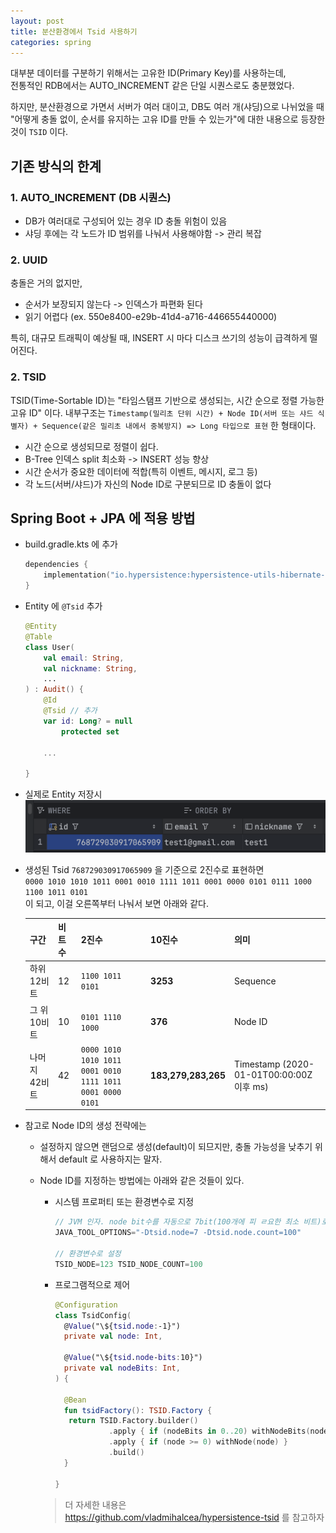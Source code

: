 ```yaml
---
layout: post
title: 분산환경에서 Tsid 사용하기
categories: spring
---
```


대부분 데이터를 구분하기 위해서는 고유한 ID(Primary Key)를 사용하는데,  
전통적인 RDB에서는 AUTO_INCREMENT 같은 단일 시퀀스로도 충분했었다.

하지만, 분산환경으로 가면서 서버가 여러 대이고, DB도 여러 개(샤딩)으로 나뉘었을 때  
"어떻게 충돌 없이, 순서를 유지하는 고유 ID를 만들 수 있는가"에 대한 내용으로 등장한 것이 `TSID` 이다.

## 기존 방식의 한계
### 1. AUTO_INCREMENT (DB 시퀀스)
* DB가 여러대로 구성되어 있는 경우 ID 충돌 위험이 있음
* 샤딩 후에는 각 노드가 ID 범위를 나눠서 사용해야함 -> 관리 복잡

### 2. UUID
충돌은 거의 없지만,
* 순서가 보장되지 않는다 -> 인덱스가 파편화 된다
* 읽기 어렵다 (ex. 550e8400-e29b-41d4-a716-446655440000)

특히, 대규모 트래픽이 예상될 때, INSERT 시 마다 디스크 쓰기의 성능이 급격하게 떨어진다.

### 2. TSID
TSID(Time-Sortable ID)는 "타임스탬프 기반으로 생성되는, 시간 순으로 정렬 가능한 고유 ID" 이다.
내부구조는 `Timestamp(밀리초 단위 시간) + Node ID(서버 또는 샤드 식별자) + Sequence(같은 밀리초 내에서 중복방지) => Long 타입으로 표현` 한 형태이다.

* 시간 순으로 생성되므로 정렬이 쉽다.
* B-Tree 인덱스 split 최소화 -> INSERT 성능 향상
* 시간 순서가 중요한 데이터에 적합(특히 이벤트, 메시지, 로그 등)
* 각 노드(서버/샤드)가 자신의 Node ID로 구분되므로 ID 충돌이 없다

## Spring Boot + JPA 에 적용 방법
* build.gradle.kts 에 추가
    ```kotlin
    dependencies {
        implementation("io.hypersistence:hypersistence-utils-hibernate-60:3.5.1")
    }
    ```

* Entity 에 `@Tsid` 추가
    ```kotlin
    @Entity
    @Table
    class User(
        val email: String,
        val nickname: String,
        ...
    ) : Audit() {
        @Id
        @Tsid // 추가
        var id: Long? = null
            protected set
    
        ...
    
    }
    ```

* 실제로 Entity 저장시
  ![Image](/assets/images/tsid1.png)

* 생성된 Tsid `768729030917065909` 을 기준으로 2진수로 표현하면  
`0000 1010 1010 1011 0001 0010 1111 1011 0001 0000 0101 0111 1000 1100 1011 0101`  
이 되고, 이걸 오른쪽부터 나눠서 보면 아래와 같다.
    
    | 구간 | 비트 수 | 2진수 | 10진수 | 의미                                     |
    |------|----------|--------|---------|----------------------------------------|
    | 하위 12비트 | 12 | `1100 1011 0101` | **3253** | Sequence                               |
    | 그 위 10비트 | 10 | `0101 1110 1000` | **376** | Node ID                                |
    | 나머지 42비트 | 42 | `0000 1010 1010 1011 0001 0010 1111 1011 0001 0000 0101` | **183,279,283,265** | Timestamp (2020-01-01T00:00:00Z 이후 ms) |

* 참고로 Node ID의 생성 전략에는
  * 설정하지 않으면 랜덤으로 생성(default)이 되므지만, 충돌 가능성을 낮추기 위해서 default 로 사용하지는 말자.
  * Node ID를 지정하는 방법에는 아래와 같은 것들이 있다.
    * 시스템 프로퍼티 또는 환경변수로 지정
      ```kotlin
      // JVM 인자. node bit수를 자동으로 7bit(100개에 피 ㄹ요한 최소 비트)로 줄여주고, 남은 비트는 시퀀스에 더 사용할 수 있도록 설정.
      JAVA_TOOL_OPTIONS="-Dtsid.node=7 -Dtsid.node.count=100"
      
      // 환경변수로 설정  
      TSID_NODE=123 TSID_NODE_COUNT=100
      ```
    * 프로그램적으로 제어
      ```kotlin
      @Configuration
      class TsidConfig(
        @Value("\${tsid.node:-1}") 
        private val node: Int,
        
        @Value("\${tsid.node-bits:10}") 
        private val nodeBits: Int,
      ) {
      
        @Bean
        fun tsidFactory(): TSID.Factory {
         return TSID.Factory.builder()
                  .apply { if (nodeBits in 0..20) withNodeBits(nodeBits) }
                  .apply { if (node >= 0) withNode(node) }
                  .build()
        }
      
      }
      ```
      
    > 더 자세한 내용은 https://github.com/vladmihalcea/hypersistence-tsid 를 참고하자